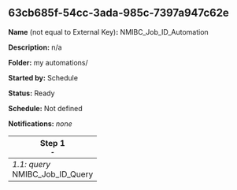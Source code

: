 ## 63cb685f-54cc-3ada-985c-7397a947c62e

**Name** (not equal to External Key)**:** NMIBC_Job_ID_Automation

**Description:** n/a

**Folder:** my automations/

**Started by:** Schedule

**Status:** Ready

**Schedule:** Not defined

**Notifications:** _none_


| Step 1<br>_<small>-</small>_ |
| --- |
| _1.1: query_<br>NMIBC_Job_ID_Query |
